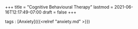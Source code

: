 +++
title = "Cognitive Behavioural Therapy"
lastmod = 2021-06-16T12:17:49-07:00
draft = false
+++

tags
: [Anxiety]({{<relref "anxiety.md" >}})